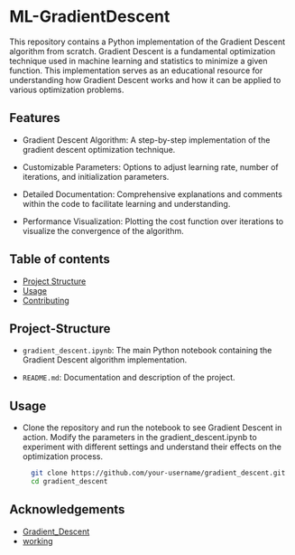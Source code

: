 # ML-GradientDescent

This repository contains a Python implementation of the Gradient Descent algorithm from scratch. Gradient Descent is a fundamental optimization technique used in machine learning and statistics to minimize a given function. This implementation serves as an educational resource for understanding how Gradient Descent works and how it can be applied to various optimization problems.

## Features
* Gradient Descent Algorithm: A step-by-step implementation of the gradient descent optimization technique.

* Customizable Parameters: Options to adjust learning rate, number of iterations, and initialization parameters.

* Detailed Documentation: Comprehensive explanations and comments within the code to facilitate learning and understanding.

* Performance Visualization: Plotting the cost function over iterations to visualize the convergence of the algorithm.



## Table of contents

* [Project Structure](##Project-Structure)
* [Usage](##Usage)
* [Contributing](##Conributing)


## Project-Structure
* ```gradient_descent.ipynb```: The main Python notebook containing the Gradient Descent algorithm implementation.

* ```README.md```: Documentation and description of the project.


## Usage
* Clone the repository and run the notebook to see Gradient Descent in action. Modify the parameters in the gradient_descent.ipynb to experiment with different settings and understand their effects on the optimization process.
  ```bash
    git clone https://github.com/your-username/gradient_descent.git
    cd gradient_descent

  ```



## Acknowledgements

 - [Gradient_Descent](https://en.wikipedia.org/wiki/Gradient_descent)
 - [working](https://www.ibm.com/topics/gradient-descent)


